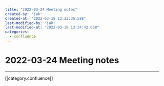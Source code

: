 ```yaml
---
title: "2022-03-24 Meeting notes"
created-by: "jak"
created-at: "2022-03-18 13:33:35.588"
last-modified-by: "jak"
last-modified-at: "2022-03-18 13:34:42.658"
categories:
  - confluence
---
```


# 2022-03-24 Meeting notes


---

[[category.confluence]]
